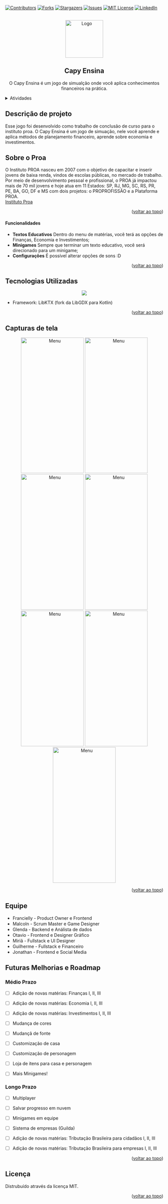 <!-- Usei este modelo como base de edição: https://github.com/othneildrew/Best-README-Template -->
<a id="readme-top"></a>
<!--
*** Caso queira mudar qualquercoisa aqui, pode enviar seu 
*** commit alterando o que deseja :D
-->

[![Contributors][contributors-shield]][contributors-url]
[![Forks][forks-shield]][forks-url]
[![Stargazers][stars-shield]][stars-url]
[![Issues][issues-shield]][issues-url]
[![MIT License][license-shield]][license-url]
[![LinkedIn][linkedin-shield]][linkedin-url]

<!-- PROJECT LOGO -->
<br/>
<div align="center">
  <img src="readme-images/capyensina.png" alt="Logo" width="120" height="120">
  
  <h2 align="center">Capy Ensina</h2>

  <p align="center">
    O Capy Ensina é um jogo de simualção onde você aplica conhecimentos financeiros na prática.
    </br>
  </p>
</div>
<!-- END: PROJECT LOGO -->

<!-- Tabela de resumo -->
<details>
  <summary>Atividades</summary>
  <ol>
    <!-- Segundo: Descrição (com sublista) -->
    <li>
      <a href="#descrição-do-projeto">Descrição</a>
      <ul>
        <li><a href="#funcionalidades">Funcionalidades</a></li>
      </ul>
    </li>
    <!-- Primeiro: Sobre -->
    <li>
      <a href="#sobre-o-proa">Sobre o Proa</a>
    </li>
    <!-- Terceiro: Tecnologias Usadas -->
    <li>
      <a href="#tecnologias-utilizadas">Tecnologias Utilizadas</a>
    </li>
    <!-- Quinto: Capturas de tela -->
    <li>
      <a href="#capturas-de-tela">Capturas de tela</a>
    </li>
    <!-- Sexto: Capturas de tela -->
    <li>
      <a href="#equipe">Equipe</a>
    </li>
    <!-- Sétimo: Futuras Melhorias -->
    <li>
      <a href="#futuras-melhorias-e-roadmap">Futuras Melhorias</a>
    </li>
    <!-- Oitavo: Licença -->
    <li>
      <a href="#licença">Licença</a>
    </li>
  </ol>
</details>
<!-- END: Tabela de resumo -->

<!-- Descrição de projeto -->
## Descrição de projeto
<a id="#desc"></a>
Esse jogo foi desenvolvido como trabalho de conclusão de curso para o instituto proa.
O Capy Ensina é um jogo de simuação, nele você aprende e aplica métodos de planejamento 
financeiro, aprende sobre economia e investimentos.

<!-- SOBRE O PROA -->
## Sobre o Proa
<a id="#sobre-o-proa"></a>
O Instituto PROA nasceu em 2007 com o objetivo de capacitar e inserir jovens de baixa renda, vindos de escolas públicas, no mercado de trabalho. Por meio de desenvolvimento pessoal e profissional, o PROA já impactou mais de 70 mil jovens e hoje atua em 11 Estados: SP, RJ, MG, SC, RS, PR, PE, BA, GO, DF e MS com dois projetos: o PROPROFISSÃO e a Plataforma PROA.
</br>
<a href="https://www.proa.org.br">Instituto Proa</a>

<p align="right">(<a href="#readme-top">voltar ao topo</a>)</p>

<!-- Funcionalidades -->
#### Funcionalidades

- **Textos Educativos** Dentro do menu de matérias, você terá as opções de Finanças, Economia e Investimentos;
- **Minigames** Sempre que terminar um texto educativo, você será direcionado para um minigame;
- **Configurações** É possível alterar opções de sons :D
 
<!-- END: Funcionalidades -->

<p align="right">(<a href="#readme-top">voltar ao topo</a>)</p>
<!-- END: Descrição de projeto -->

<!-- Tecnologias -->
## Tecnologias Utilizadas

<p align="center">
  <a href="https://skillicons.dev">
    <img src="https://skillicons.dev/icons?i=kotlin,androidstudio,discord,github,nodejs,stackoverflow,idea,gradle,java"/>
  </a>
</p>

- Framework: LibKTX (fork da LibGDX para Kotlin)

<p align="right">(<a href="#readme-top">voltar ao topo</a>)</p>
<!-- END: Tecnologias -->

<!-- Capturas de tela -->
## Capturas de tela
<div align="center">
  <img src="readme-images/splash.png" alt="Menu" width="200" height="432">
  <img src="readme-images/historia.png" alt="Menu" width="200" height="432">
  <img src="readme-images/materias.png" alt="Menu" width="200" height="432">
  <img src="readme-images/introducao.png" alt="Menu" width="200" height="432">
  <img src="readme-images/quiz.png" alt="Menu" width="200" height="432">
  <img src="readme-images/quiz2.png" alt="Menu" width="200" height="432">
  <img src="readme-images/fimdoquiz.png" alt="Menu" width="200" height="432">
</div>

<p align="right">(<a href="#readme-top">voltar ao topo</a>)</p>
<!-- END: Capturas de tela -->

## Equipe
- Francielly - Product Owner e Frontend   <a href="https://github.com/fraanDev"><img src="https://skillicons.dev/icons?i=github" width="15" height="15"/></a>
- Malcoln - Scrum Master e Game Designer  <a href="https://github.com/MalcolnLMR"><img src="https://skillicons.dev/icons?i=github" width="15" height="15"/></a>
- Glenda - Backend e Análista de dados    <a href="https://github.com/glendalvesx"><img src="https://skillicons.dev/icons?i=github" width="15" height="15"/></a>
- Otavio - Frontend e Designer Gráfico    <a href="https://github.com/otavio2703"><img src="https://skillicons.dev/icons?i=github" width="15" height="15"/></a>
- Miriã - Fullstack e UI Designer         <a href="https://github.com/miri12345"><img src="https://skillicons.dev/icons?i=github" width="15" height="15"/></a>
- Guilherme - Fullstack e Financeiro      <a href="https://github.com/Guilherme-026"><img src="https://skillicons.dev/icons?i=github" width="15" height="15"/></a>
- Jonathan - Frontend e Social Media      <a href="https://github.com/JonathanDevHub"><img src="https://skillicons.dev/icons?i=github" width="15" height="15"/></a>

<!-- Futuras Melhorias -->
## Futuras Melhorias e Roadmap
### Médio Prazo

- [ ] Adição de novas matérias: Finanças I, II, III
- [ ] Adição de novas matérias: Economia I, II, III
- [ ] Adição de novas matérias: Investimentos I, II, III
- [ ] Mudança de cores
- [ ] Mudançã de fonte
- [ ] Customização de casa
- [ ] Customização de personagem
- [ ] Loja de itens para casa e personagem
- [ ] Mais Minigames!


### Longo Prazo

- [ ] Multiplayer
- [ ] Salvar progresso em nuvem
- [ ] Minigames em equipe
- [ ] Sistema de empresas (Guilda)
- [ ] Adição de novas matérias: Tributação Brasileira para cidadãos I, II, III
- [ ] Adição de novas matérias: Tributação Brasileira para empresas I, II, III


<p align="right">(<a href="#readme-top">voltar ao topo</a>)</p>
<!-- END: Futuras Melhorias -->

<!-- LICENSE -->
## Licença

Distrubuído através da licença MIT.

<p align="right">(<a href="#readme-top">voltar ao topo</a>)</p>
<!-- END: LICENSE -->

[contributors-shield]: https://img.shields.io/github/contributors/Capy-Ensina/game-app.svg?style=for-the-badge
[contributors-url]: https://github.com/Capy-Ensina/game-app/graphs/contributors
[forks-shield]: https://img.shields.io/github/forks/Capy-Ensina/game-app?style=for-the-badge
[forks-url]: https://github.com/Capy-Ensina/game-app/network/members
[stars-shield]: https://img.shields.io/github/stars/Capy-Ensina/game-app.svg?style=for-the-badge
[stars-url]: https://github.com/Capy-Ensina/game-app/stargazers
[issues-shield]: https://img.shields.io/github/issues/Capy-Ensina/game-app.svg?style=for-the-badge
[issues-url]: https://github.com/Capy-Ensina/game-app/issues
[license-shield]: https://img.shields.io/github/license/Capy-Ensina/game-app.svg?style=for-the-badge
[license-url]: https://github.com/Capy-Ensina/game-app/blob/master/LICENSE.txt
[linkedin-shield]: https://img.shields.io/badge/-LinkedIn-black.svg?style=for-the-badge&logo=linkedin&colorB=555
[linkedin-url]: https://www.linkedin.com/company/capy-ensina